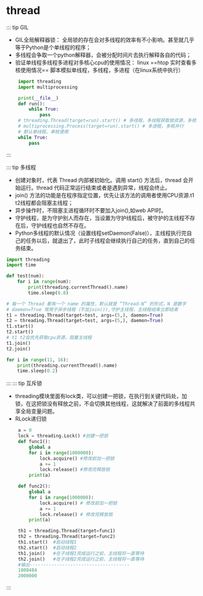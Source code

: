 # thread

::: tip GIL
- GIL全局解释器锁： 全局锁的存在会对多线程的效率有不小影响。甚至就几乎等于Python是个单线程的程序； 
- 多线程会争取一个python解释器，会被分配时间片去执行解释各自的代码；
- 验证单线程多线程多进程对多核心cpu的使用情况：
    linux ==htop 实时查看多核使用情况==
    脚本模拟单线程，多线程，多进程（在linux系统中执行）
   ```python
    import threading
    import multiprocessing

    print(__file__)
    def run():
        while True:
            pass
    # threading.Thread(target=run).start() # 多线程，多线程获取锁资源，多核不能并行处理
    # multiprocessing.Process(target=run).start() # 多进程，多核并行
    # 默认单线程，单核使用
    while True:
        pass
   ```
:::

::: tip 多线程
- 创建对象时，代表 Thread 内部被初始化。调用 start() 方法后，thread 会开始运行。thread 代码正常运行结束或者是遇到异常，线程会终止。
- join() 方法的功能是在程序指定位置，优先让该方法的调用者使用CPU资源.t1 t2线程都会阻塞主线程；
- 异步操作时，不阻塞主进程循环时不要加入join(),如web API时。
- 守护线程，是为守护别人而存在，当设置为守护线程后，被守护的主线程不存在后，守护线程也自然不存在。
- Python多线程的默认情况（设置线程setDaemon(False)），主线程执行完自己的任务以后，就退出了，此时子线程会继续执行自己的任务，直到自己的任务结束。
```python
import threading
import time

def test(num):
    for i in range(num):
        print(threading.currentThread().name)
        time.sleep(0.8)

# 每一个 Thread 都有一个 name 的属性，默认就是 “Thread-N” 的形式，N 是数字
# daemon=True 常用于异步线程（不加join()),守护主线程，主线程结束立即结束
t1 = threading.Thread(target=test, args=(5,), daemon=True)
t2 = threading.Thread(target=test, args=(5,), daemon=True)
t1.start()
t2.start()
# t1 t2会优先获取cpu资源，阻塞主线程
t1.join()
t2.join()

for i in range(11, 16):
    print(threading.currentThread().name)
    time.sleep(0.2)
```

:::
::: tip 互斥锁
- threading模块里面有lock类，可以创建一把锁，在执行到关键代码处，加锁，在这把锁没有释放之前，不会切换其他线程，这就解决了前面的多线程共享全局变量问题。
- RLock递归锁
   ```python
    a = 0
    lock = threading.Lock() #创建一把锁
    def func1():
        global a
        for i in range(1000000):
            lock.acquire() #修改前加一把锁
            a += 1
            lock.release() #修改完释放锁
        print(a)

    def func2():
        global a
        for i in range(1000000):
            lock.acquire() # 修改前加一把锁
            a += 1
            lock.release() # 修改完释放锁
        print(a)

    th1 = threading.Thread(target=func1)  
    th2 = threading.Thread(target=func2)  
    th1.start()  #启动线程1
    th2.start()  #启动线程2
    th1.join()   #在子线程1完成运行之前，主线程将一直等待
    th2.join()   #在子线程2完成运行之前，主线程将一直等待
    #输出-------------------------------------
    1808484
    2000000

   ```
   
:::


